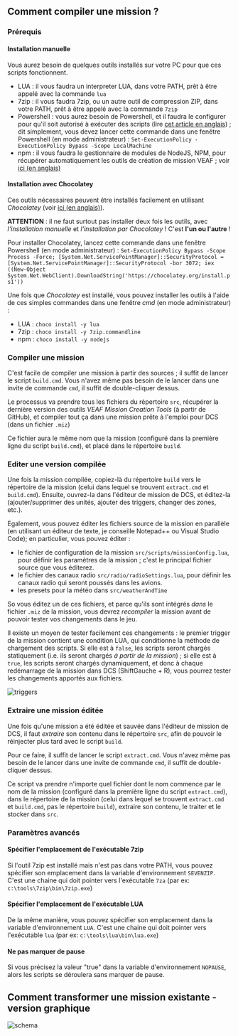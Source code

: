 
## Comment compiler une mission ?

### Prérequis

#### Installation manuelle

Vous aurez besoin de quelques outils installés sur votre PC pour que ces scripts fonctionnent.

- LUA : il vous faudra un interpreter LUA, dans votre PATH, prêt à être appelé avec la commande `lua`
- 7zip : il vous faudra 7zip, ou un autre outil de compression ZIP, dans votre PATH, prêt à être appelé avec la commande `7zip`
- Powershell : vous aurez besoin de Powershell, et il faudra le configurer pour qu'il soit autorisé à exécuter des scripts (lire [cet article en anglais](https://docs.microsoft.com/en-us/powershell/module/microsoft.powershell.security/set-executionpolicy?view=powershell-7.1)) ; dit simplement, vous devez lancer cette commande dans une fenêtre Powershell (en mode administrateur) : `Set-ExecutionPolicy -ExecutionPolicy Bypass -Scope LocalMachine`
- npm : il vous faudra le gestionnaire de modules de NodeJS, NPM, pour récupérer automatiquement les outils de création de mission VEAF ; voir [ici (en anglais)](https://www.npmjs.com/get-npm)

#### Installation avec Chocolatey

Ces outils nécessaires peuvent être installés facilement en utilisant *Chocolatey* (voir [ici (en anglais)](https://chocolatey.org/)).

**ATTENTION** : il ne faut surtout pas installer deux fois les outils, avec *l'installation manuelle* et *l'installation par Chocolatey* ! C'est **l'un ou l'autre** !

Pour installer Chocolatey, lancez cette commande dans une fenêtre Powershell (en mode administrateur) : `Set-ExecutionPolicy Bypass -Scope Process -Force; [System.Net.ServicePointManager]::SecurityProtocol = [System.Net.ServicePointManager]::SecurityProtocol -bor 3072; iex ((New-Object System.Net.WebClient).DownloadString('https://chocolatey.org/install.ps1'))`

Une fois que *Chocolatey* est installé, vous pouvez installer les outils à l'aide de ces simples commandes dans une fenêtre *cmd* (en mode administrateur) :

- LUA : `choco install -y lua`
- 7zip : `choco install -y 7zip.commandline`
- npm : `choco install -y nodejs`

### Compiler une mission

C'est facile de compiler une mission à partir des sources ; il suffit de lancer le script `build.cmd`. Vous n'avez même pas besoin de le lancer dans une invite de commande `cmd`, il suffit de double-cliquer dessus.

Le processus va prendre tous les fichiers du répertoire `src`, récupérer la dernière version des outils *VEAF Mission Creation Tools* (à partir de GitHub), et compiler tout ça dans une mission prête à l'emploi pour DCS (dans un fichier `.miz`)

Ce fichier aura le même nom que la mission (configuré dans la première ligne du script `build.cmd`), et placé dans le répertoire `build`.

### Editer une version compilée

Une fois la mission compilée, copiez-là du répertoire `build` vers le répertoire de la mission (celui dans lequel se trouvent `extract.cmd` et `build.cmd`). Ensuite, ouvrez-la dans l'éditeur de mission de DCS, et éditez-la (ajouter/supprimer des unités, ajouter des triggers, changer des zones, etc.).

Egalement, vous pouvez éditer les fichiers source de la mission en parallèle (en utilisant un éditeur de texte, je conseille Notepad++ ou Visual Studio Code); en particulier, vous pouvez éditer :

- le fichier de configuration de la mission `src/scripts/missionConfig.lua`, pour définir les paramètres de la mission ; c'est le principal fichier source que vous éditerez.
- le fichier des canaux radio `src/radio/radioSettings.lua`, pour définir les canaux radio qui seront poussés dans les avions.
- les presets pour la météo dans `src/weatherAndTime`

So vous éditez un de ces fichiers, et parce qu'ils sont intégrés *dans* le fichier `.miz` de la mission, vous devrez *recompiler* la mission avant de pouvoir tester vos changements dans le jeu.

Il existe un moyen de tester facilement ces changements : le premier trigger de la mission contient une condition LUA, qui conditionne la méthode de chargement des scripts. Si elle est à `false`, les scripts seront chargés statiquement (i.e. ils seront chargés *à partir de la mission*) ; si elle est à `true`, les scripts seront chargés dynamiquement, et donc à chaque redémarrage de la mission dans DCS (ShiftGauche + R), vous pourrez tester les changements apportés aux fichiers.

![triggers](https://user-images.githubusercontent.com/172286/109670752-bac72180-7b73-11eb-9d20-cadd84bff1a5.jpg)

### Extraire une mission éditée

Une fois qu'une mission a été éditée et sauvée dans l'éditeur de mission de DCS, il faut *extraire* son contenu dans le répertoire `src`, afin de pouvoir le réinjecter plus tard avec le script `build`.

Pour ce faire, il suffit de lancer le script `extract.cmd`. Vous n'avez même pas besoin de le lancer dans une invite de commande `cmd`, il suffit de double-cliquer dessus.

Ce script va prendre n'importe quel fichier dont le nom commence par le nom de la mission (configuré dans la première ligne du script `extract.cmd`), dans le répertoire de la mission (celui dans lequel se trouvent `extract.cmd` et `build.cmd`, pas le répertoire `build`), extraire son contenu, le traiter et le stocker dans `src`.

### Paramètres avancés

#### Spécifier l'emplacement de l'exécutable 7zip

Si l'outil 7zip est installé mais n'est pas dans votre PATH, vous pouvez spécifier son emplacement dans la variable d'environnement `SEVENZIP`. C'est une chaine qui doit pointer vers l'exécutable `7za` (par ex: `c:\tools\7zip\bin\7zip.exe`)

#### Spécifier l'emplacement de l'exécutable LUA

De la même manière, vous pouvez spécifier son emplacement dans la variable d'environnement `LUA`. C'est une chaine qui doit pointer vers l'exécutable `lua` (par ex: `c:\tools\lua\bin\lua.exe`)

#### Ne pas marquer de pause

Si vous précisez la valeur "true" dans la variable d'environnement `NOPAUSE`, alors les scripts se déroulera sans marquer de pause.

## Comment transformer une mission existante - version graphique

![schema](https://user-images.githubusercontent.com/172286/109006666-9a96ee80-76ab-11eb-871c-a77a1ffa4fd9.jpg)
